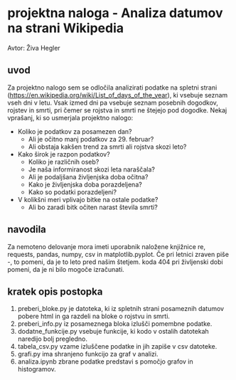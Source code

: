 # projektna naloga - Analiza datumov na strani Wikipedia
Avtor: Živa Hegler

## uvod
Za projektno nalogo sem se odločila analizirati podatke na spletni strani (https://en.wikipedia.org/wiki/List_of_days_of_the_year), ki vsebuje seznam vseh dni v letu. Vsak izmed dni pa vsebuje seznam posebnih dogodkov, rojstev in smrti, pri čemer se rojstva in smrti ne štejejo pod dogodke. 
Nekaj vprašanj, ki so usmerjala projektno nalogo:
- Koliko je podatkov za posamezen dan?
   - Ali je očitno manj podatkov za 29. februar?
   - Ali obstaja kakšen trend za smrti ali rojstva skozi leto?
- Kako širok je razpon podatkov?
    - Koliko je različnih oseb?
    - Je naša informiranost skozi leta naraščala?
    - Ali je podaljšana življenjska doba očitna?
    - Kako je življenjska doba porazdeljena?
    - Kako so podatki porazdeljeni?
- V kolikšni meri vplivajo bitke na ostale podatke?
    - Ali bo zaradi bitk očiten narast števila smrti?

## navodila
Za nemoteno delovanje mora imeti uporabnik naložene knjižnice re, requests, pandas, numpy, csv in matplotlib.pyplot.
Če pri letnici zraven piše -, to pomeni, da je to leto pred našim štetjem.
koda 404 pri življenski dobi pomeni, da je ni bilo mogoče izračunati.

## kratek opis postopka
1. preberi_bloke.py je datoteka, ki iz spletnih strani posameznih datumov pobere html in ga razdeli na bloke o rojstvu in smrti.
2. preberi_info.py iz posameznega bloka izlušči pomembne podatke.
3. dodatne_funkcije.py vsebuje funkcije, ki kodo v ostalih datotekah naredijo bolj pregledno.
4. tabela_csv.py vzame izluščene podatke in jih zapiše v csv datoteke.
5. grafi.py ima shranjeno funkcijo za graf v analizi.
6. analiza.ipynb zbrane podatke predstavi s pomočjo grafov in histogramov.
